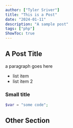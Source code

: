 ```yaml
---
author: ["Tyler Sriver"]
title: "This is a Post"
date: "2024-01-11"
description: "A sample post"
tags: ["php"]
ShowToc: true
---
```


## A Post Title
a paragraph goes here
* list item
* list item 2

### Small title
```php
$var = "some code";
```

## Other Section